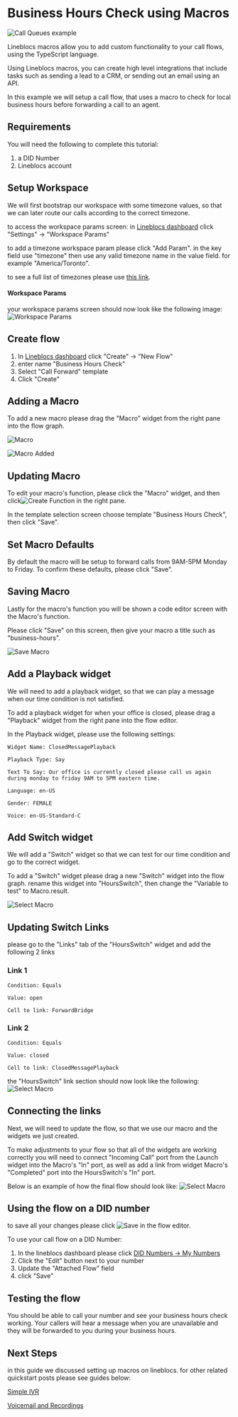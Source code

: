 # Business Hours Check using Macros

![Call Queues example](/img/frontend/docs/macros/business-hours.png)

Lineblocs macros allow you to add custom functionality to your call flows, using the TypeScript language. 

Using Lineblocs macros, you can create high level integrations that include tasks such as sending a lead to a CRM, or sending out an email using an API.

In this example we will setup a call flow, that uses a macro to check for local business hours before forwarding a call to an agent.

## Requirements

You will need the following to complete this tutorial:

1. a DID Number
2. Lineblocs account

##  Setup Workspace

We will first bootstrap our workspace with some timezone values, so that we can later route our calls according to the correct timezone.

to access the workspace params screen: in [Lineblocs dashboard](https://app.lineblocs.com/#/dashboard) click "Settings" -> "Workspace Params"

to add a timezone workspace param please click "Add Param". in the key field use "timezone" then use any valid timezone name in the value field. for example "America/Toronto". 

to see a full list of timezones please use [this link](https://en.wikipedia.org/wiki/List_of_tz_database_time_zones).

#### Workspace Params

your workspace params screen should now look like the following image:
![Workspace Params](/img/frontend/docs/macros/workspace-params.png)

## Create flow

1. In [Lineblocs dashboard](https://app.lineblocs.com/#/dashboard) click "Create" -> "New Flow"
2. enter name "Business Hours Check"
3. Select "Call Forward" template
4. Click "Create"

## Adding a Macro

To add a new macro please drag the "Macro" widget from the right pane into the flow graph.

![Macro](/img/frontend/docs/macros/macro.png)

![Macro Added](/img/frontend/docs/macros/macro-added.png)

## Updating Macro

To edit your macro's function, please click the "Macro" widget, and then click![Create Function](/img/frontend/docs/macros/create-function.png) in the right pane.

In the template selection screen choose template "Business Hours Check", then click "Save".

## Set Macro Defaults

By default the macro will be setup to forward calls from 9AM-5PM Monday to Friday. To confirm these defaults, please click "Save".

## Saving Macro

Lastly for the macro's function you will be shown a code editor screen with the Macro's function. 

Please click "Save" on this screen, then give your macro a title such as "business-hours".

![Save Macro](/img/frontend/docs/macros/save-macro.png)

## Add a Playback widget

We will need to add a playback widget, so that we can play a message when our time condition is not satisfied. 

To add a playback widget for when your office is closed, please drag a "Playback" widget from the right pane into the flow editor.

In the Playback widget, please use the following settings:

```
Widget Name: ClosedMessagePlayback
```

```
Playback Type: Say
```

```
Text To Say: Our office is currently closed please call us again during monday to friday 9AM to 5PM eastern time.
```

```
Language: en-US
```

```
Gender: FEMALE
```

```
Voice: en-US-Standard-C
```

## Add Switch widget

We will add a "Switch" widget so that we can test for our time condition and go to the correct widget. 

To add a "Switch" widget please drag a new "Switch" widget into the flow graph. rename this widget into "HoursSwitch", then change the "Variable to test" to Macro.result.

![Select Macro](/img/frontend/docs/macros/switch-widget-options.png)

## Updating Switch Links

please go to the "Links" tab of the "HoursSwitch" widget and add the following 2 links

### Link 1

```
Condition: Equals
```

```
Value: open
```

```
Cell to link: ForwardBridge
```

### Link 2

```
Condition: Equals
```

```
Value: closed
```

```
Cell to link: ClosedMessagePlayback
```

the "HoursSwitch" link section should now look like the following:
![Select Macro](/img/frontend/docs/macros/switch-links.png)

## Connecting the links

Next, we will need to update the flow, so that we use our macro and the widgets we just created. 

To make adjustments to your flow so that all of the widgets are working correctly you will need to connect "Incoming Call" port from the Launch widget into the Macro's "In" port, as well as add a link from widget Macro's "Completed" port into the HoursSwitch's "In" port.

Below is an example of how the final flow should look like:
![Select Macro](/img/frontend/docs/macros/flow-updated.png)

## Using the flow on a DID number

to save all your changes please click ![Save](/img/frontend/docs/shared/save.png) in the flow editor.

To use your call flow on a DID Number:

1. In the lineblocs dashboard please click [DID Numbers -> My Numbers](https://app.lineblocs.com/#/dashboard/dids/my-numbers)
2. Click the "Edit" button next to your number
3. Update the "Attached Flow" field
4. click "Save"

## Testing the flow

You should be able to call your number and see your business hours check working. Your callers will hear a message when you are unavailable and they will be forwarded to you during your business hours.

## Next Steps

in this guide we discussed setting up macros on lineblocs. for other related quickstart posts please see guides below:

[Simple IVR](http://lineblocs.com/resources/quickstarts/basic-ivr)

[Voicemail and Recordings](https://lineblocs.com/resources/quickstarts/recordings-and-voicemail)
